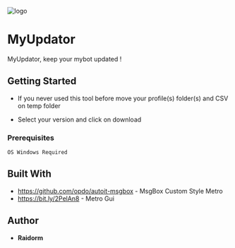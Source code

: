 ![logo](https://i.imgur.com/V3FT46x.png)

# MyUpdator

MyUpdator, keep your mybot updated !

## Getting Started

- If you never used this tool before move your profile(s) folder(s) and CSV on temp folder

- Select your version and click on download

### Prerequisites 
```
OS Windows Required
```

## Built With

* https://github.com/opdo/autoit-msgbox - MsgBox Custom Style Metro
* https://bit.ly/2PelAn8 - Metro Gui 

## Author

* **Raidorm**
